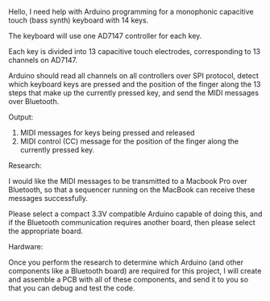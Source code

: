 Hello, I need help with Arduino programming for a monophonic capacitive touch (bass synth) keyboard with 14 keys.

The keyboard will use one AD7147 controller for each key.

Each key is divided into 13 capacitive touch electrodes, corresponding to 13 channels on AD7147.

Arduino should read all channels on all controllers over SPI protocol, detect which keyboard keys are pressed and the position of the finger along the 13 steps that make up the currently pressed key, and send the MIDI messages over Bluetooth.

Output:

1. MIDI messages for keys being pressed and released
2. MIDI control (CC) message for the position of the finger along the currently pressed key.

Research:

I would like the MIDI messages to be transmitted to a Macbook Pro over Bluetooth, so that a sequencer running on the MacBook can receive these messages successfully.

Please select a compact 3.3V compatible Arduino capable of doing this, and if the Bluetooth communication requires another board, then please select the appropriate board.

Hardware:

Once you perform the research to determine which Arduino (and other components like a Bluetooth board) are required for this project, I will create and assemble a PCB with all of these components, and send it to you so that you can debug and test the code.
